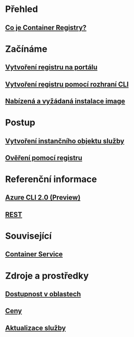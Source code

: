 # Přehled

## [Co je Container Registry?](container-registry-intro.md)

# Začínáme
## [Vytvoření registru na portálu](container-registry-get-started-portal.md)
## [Vytvoření registru pomocí rozhraní CLI](container-registry-get-started-azure-cli.md)
## [Nabízená a vyžádaná instalace image](container-registry-get-started-docker-cli.md)

# Postup

## [Vytvoření instančního objektu služby](../azure-resource-manager/resource-group-create-service-principal-portal.md?toc=%2fazure%2fcontainer-registry%2ftoc.json)
## [Ověření pomocí registru](container-registry-authentication.md)

# Referenční informace

## [Azure CLI 2.0 (Preview)](/cli/azure/acr)
## [REST](/rest/api/containerregistry)

# Související

## [Container Service](/azure/container-service/)

# Zdroje a prostředky
## [Dostupnost v oblastech](https://azure.microsoft.com/regions/services/)
## [Ceny](https://azure.microsoft.com/pricing/details/container-registry/)
## [Aktualizace služby](https://azure.microsoft.com/en-us/updates/?product=container-registry&updatetype=&platform=)


<!--HONumber=Dec16_HO1-->


